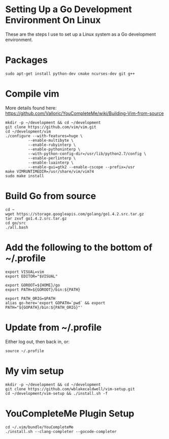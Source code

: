 # Setting Up a Go Development Environment On Linux

These are the steps I use to set up a Linux system as a Go development environment.


# Packages

    sudo apt-get install python-dev cmake ncurses-dev git g++



# Compile vim

More details found here: https://github.com/Valloric/YouCompleteMe/wiki/Building-Vim-from-source

    mkdir -p ~/development && cd ~/development
    git clone https://github.com/vim/vim.git
    cd ~/development/vim
    ./configure --with-features=huge \
              --enable-multibyte \
              --enable-rubyinterp \
              --enable-pythoninterp \
              --with-python-config-dir=/usr/lib/python2.7/config \
              --enable-perlinterp \
              --enable-luainterp \
              --enable-gui=gtk2 --enable-cscope --prefix=/usr
    make VIMRUNTIMEDIR=/usr/share/vim/vim74
    sudo make install


# Build Go from source

    cd ~
    wget https://storage.googleapis.com/golang/go1.4.2.src.tar.gz
    tar zxvf go1.4.2.src.tar.gz
    cd go/src
    ./all.bash


# Add the following to the bottom of ~/.profile

    export VISUAL=vim
    export EDITOR="$VISUAL"

    export GOROOT=${HOME}/go
    export PATH=${GOROOT}/bin:${PATH}

    export PATH_ORIG=$PATH
    alias go-here='export GOPATH=`pwd` && export PATH="${GOPATH}/bin:${PATH_ORIG}"'


# Update from ~/.profile

Either log out, then back in, or:

    source ~/.profile


# My vim setup

    mkdir -p ~/development && cd ~/development
    git clone https://github.com/wblakecaldwell/vim-setup.git
    cd ~/development/vim-setup && ./install.sh -f


# YouCompleteMe Plugin Setup

    cd ~/.vim/bundle/YouCompleteMe
    ./install.sh --clang-completer --gocode-completer

